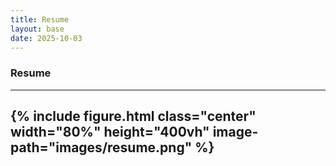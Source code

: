 ```yaml
---
title: Resume
layout: base
date: 2025-10-03
---
```


### Resume
---
{% include figure.html
  class="center"
  width="80%"
  height="400vh"
  image-path="images/resume.png"
%}
---
